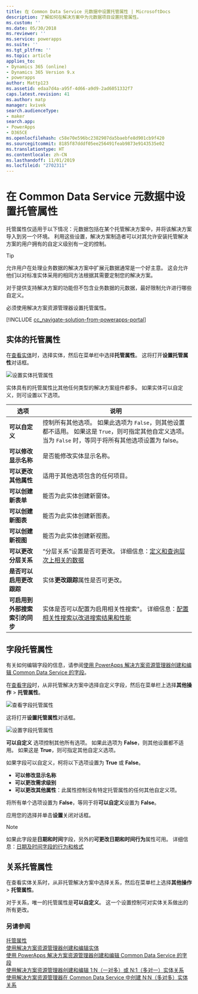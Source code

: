 ```yaml
---
title: 在 Common Data Service 元数据中设置托管属性 | MicrosoftDocs
description: 了解如何在解决方案中为元数据项目设置托管属性。
ms.custom: ''
ms.date: 05/30/2018
ms.reviewer: ''
ms.service: powerapps
ms.suite: ''
ms.tgt_pltfrm: ''
ms.topic: article
applies_to:
- Dynamics 365 (online)
- Dynamics 365 Version 9.x
- powerapps
author: Mattp123
ms.assetid: edaa7d4a-a95f-4d66-a9d9-2ad6051332f7
caps.latest.revision: 41
ms.author: matp
manager: kvivek
search.audienceType:
- maker
search.app:
- PowerApps
- D365CE
ms.openlocfilehash: c58e70e596bc2382907da5baebfe8d901cb9f420
ms.sourcegitcommit: 8185f87dddf05ee256491feab9873e9143535e02
ms.translationtype: HT
ms.contentlocale: zh-CN
ms.lasthandoff: 11/01/2019
ms.locfileid: "2702311"
---
```

# <a name="set-managed-properties-in-common-data-service-metadata"></a>在 Common Data Service 元数据中设置托管属性 

托管属性仅适用于以下情况：元数据包括在某个托管解决方案中，并将该解决方案导入到另一个环境。 利用这些设置，解决方案制造者可以对其允许安装托管解决方案的用户拥有的自定义级别有一定的控制。 

> [!TIP]
> 允许用户在处理业务数据的解决方案中扩展元数据通常是一个好主意。 这会允许他们以对标准实体采用的相同方法根据其需要定制您的解决方案。
>
>对于提供支持解决方案的功能但不包含业务数据的元数据，最好限制允许进行哪些自定义。

必须使用解决方案资源管理器设置托管属性。

[!INCLUDE [cc_navigate-solution-from-powerapps-portal](../../includes/cc_navigate-solution-from-powerapps-portal.md)]

## <a name="entity-managed-properties"></a>实体的托管属性

在[查看实体](create-edit-entities-solution-explorer.md#view-entities)时，选择实体，然后在菜单栏中选择**托管属性**。  这将打开**设置托管属性**对话框。

![设置实体托管属性](media/set-managed-properties.png)
  
实体具有的托管属性比其他任何类型的解决方案组件都多。 如果实体可以自定义，则可设置以下选项。  

|选项|说明|
|--|--|
|**可以自定义** |控制所有其他选项。 如果此选项为 `False`，则其他设置都不适用。 如果这是 `True`，则可指定其他自定义选项。 当为 `False` 时，等同于将所有其他选项设置为 false。|
|**可以修改显示名称**|是否能修改实体显示名称。|
|**可以更改其他属性** |适用于其他选项包含的任何项目。|
|**可以创建新表单**|能否为此实体创建新窗体。|
|**可以创建新图表**|能否为此实体创建新图表。|
|**可以创建新视图** |能否为此实体创建新视图。|
|**可以更改分层关系**|“分层关系”设置是否可更改。 详细信息：[定义和查询层次上相关的数据](define-query-hierarchical-data.md)|
|**是否可以启用更改跟踪** |实体**更改跟踪**属性是否可更改。|
|**可启用到外部搜索索引的同步** |实体是否可以配置为启用相关性搜索"。 详细信息：[配置相关性搜索以改进搜索结果和性能](/dynamics365/customer-engagement/admin/configure-relevance-search-organization) |

## <a name="field-managed-properties"></a>字段托管属性

有关如何编辑字段的信息，请参阅[使用 PowerApps 解决方案资源管理器创建和编辑 Common Data Service 的字段](create-edit-field-solution-explorer.md)。

在[查看字段](create-edit-field-solution-explorer.md#view-fields)时，从非托管解决方案中选择自定义字段，然后在菜单栏上选择**其他操作** >  **托管属性**。

![查看字段托管属性](media/view-field-managed-properties-solution-explorer.png)  
  
这将打开**设置托管属性**对话框。

![设置字段托管属性](media/set-field-managed-property.png)

**可以自定义** 选项控制其他所有选项。 如果此选项为 **False**，则其他设置都不适用。 如果这是 **True**，则可指定其他自定义选项。  
  
如果字段可以自定义，柯将以下选项设置为 **True** 或 **False**。  
  
- **可以修改显示名称**
- **可以更改需求级别** 
- **可以更改其他属性**：此属性控制没有特定托管属性的任何其他自定义项。

将所有单个选项设置为 **False**，等同于将**可以自定义**设置为 **False**。  

应用您的选择并单击**设置**关闭对话框。

> [!NOTE]
> 如果此字段是**日期和时间**字段，另外的**可更改日期和时间行为**属性可用。 详细信息：[日期及时间字段的行为和格式](behavior-format-date-time-field.md)

## <a name="relationship-managed-properties"></a>关系托管属性

在查看实体关系时，从非托管解决方案中选择关系，然后在菜单栏上选择**其他操作** > **托管属性**。
  
对于关系，唯一的托管属性是**可以自定义**。 这一个设置控制可对实体关系做出的所有更改。 


### <a name="see-also"></a>另请参阅

[托管属性](solutions-overview.md#managed-properties)<br />
[使用解决方案资源管理器创建和编辑实体](create-edit-entities-solution-explorer.md)<br />
[使用 PowerApps 解决方案资源管理器创建和编辑 Common Data Service 的字段](create-edit-field-solution-explorer.md)<br />
[使用解决方案资源管理器创建和编辑 1:N（一对多）或 N:1（多对一）实体关系](create-edit-1n-relationships-solution-explorer.md)<br />
[使用解决方案资源管理器在 Common Data Service 中创建 N:N（多对多）实体关系](create-edit-nn-relationships-solution-explorer.md)
